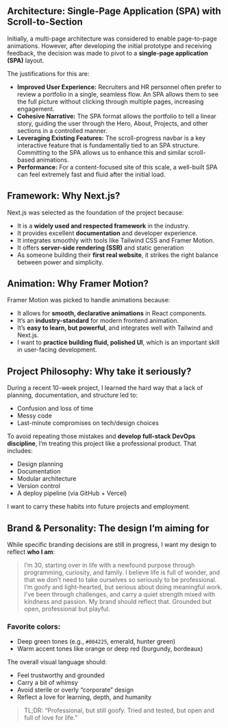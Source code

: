 ## Architecture: Single-Page Application (SPA) with Scroll-to-Section
Initially, a multi-page architecture was considered to enable page-to-page animations. However, after developing the initial prototype and receiving feedback, the decision was made to pivot to a **single-page application (SPA)** layout.

The justifications for this are:
- **Improved User Experience:** Recruiters and HR personnel often prefer to review a portfolio in a single, seamless flow. An SPA allows them to see the full picture without clicking through multiple pages, increasing engagement.
- **Cohesive Narrative:** The SPA format allows the portfolio to tell a linear story, guiding the user through the Hero, About, Projects, and other sections in a controlled manner.
- **Leveraging Existing Features:** The scroll-progress navbar is a key interactive feature that is fundamentally tied to an SPA structure. Committing to the SPA allows us to enhance this and similar scroll-based animations.
- **Performance:** For a content-focused site of this scale, a well-built SPA can feel extremely fast and fluid after the initial load.
## Framework: Why Next.js?
Next.js was selected as the foundation of the project because:
- It is a **widely used and respected framework** in the industry.
- It provides excellent **documentation** and developer experience.
- It integrates smoothly with tools like Tailwind CSS and Framer Motion.
- It offers **server-side rendering (SSR)** and static generation
- As someone building their **first real website**, it strikes the right balance between power and simplicity.
## Animation: Why Framer Motion?
Framer Motion was picked to handle animations because:
- It allows for **smooth, declarative animations** in React components.
- It’s an **industry-standard** for modern frontend animation.
- It’s **easy to learn, but powerful**, and integrates well with Tailwind and Next.js.
- I want to **practice building fluid, polished UI**, which is an important skill in user-facing development.

## Project Philosophy: Why take it seriously?
During a recent 10-week project, I learned the hard way that a lack of planning, documentation, and structure led to:
- Confusion and loss of time
- Messy code
- Last-minute compromises on tech/design choices

To avoid repeating those mistakes and **develop full-stack DevOps discipline**, I’m treating this project like a professional product. That includes:
- Design planning
- Documentation
- Modular architecture
- Version control
- A deploy pipeline (via GitHub + Vercel)

I want to carry these habits into future projects and employment.

## Brand & Personality: The design I’m aiming for
While specific branding decisions are still in progress, I want my design to reflect **who I am**:
> I’m 30, starting over in life with a newfound purpose through programming, curiosity, and family. I believe life is full of wonder, and that we don’t need to take ourselves so seriously to be professional. I’m goofy and light-hearted, but serious about doing meaningful work. I've been through challenges, and carry a quiet strength mixed with kindness and passion. My brand should reflect that. Grounded but open, professional but playful.
### Favorite colors:
- Deep green tones (e.g., `#004225`, emerald, hunter green)
- Warm accent tones like orange or deep red (burgundy, bordeaux)

The overall visual language should:
- Feel trustworthy and grounded
- Carry a bit of whimsy
- Avoid sterile or overly “corporate” design
- Reflect a love for learning, depth, and humanity

> TL;DR: “Professional, but still goofy. Tried and tested, but open and full of love for life.”
